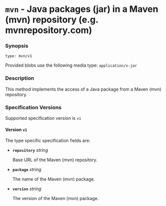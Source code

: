 # `mvn` - Java packages (jar) in a Maven (mvn) repository (e.g. mvnrepository.com)

### Synopsis
```
type: mvn/v1
```

Provided blobs use the following media type: `application/x-jar`

### Description

This method implements the access of a Java package from a Maven (mvn) repository.

### Specification Versions

Supported specification version is `v1`

#### Version `v1`

The type specific specification fields are:

- **`repository`** *string*

  Base URL of the Maven (mvn) repository.

- **`package`** *string*

  The name of the Maven (mvn) package.

- **`version`** *string*

  The version of the Maven (mvn) package.
